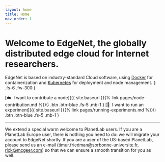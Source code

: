 ```yaml
---
layout: home
title: Home
nav_order: 1
---
```


# Welcome to EdgeNet, the globally distributed edge cloud for Internet researchers.

EdgeNet is based on industry-standard Cloud software, using [Docker](https://www.docker.com/) for containerization
and [Kubernetes](https://kubernetes.io/) for deployment and node management.
{: .fs-6 .fw-300 }

[☁️&nbsp;&nbsp;I want to contribute a node]({{ site.baseurl }}{% link pages/node-contribution.md %}){: .btn .btn-blue .fs-5 .mb-1 }
[🧪&nbsp;&nbsp;I want to run an experiment]({{ site.baseurl }}{% link pages/running-experiments.md %}){: .btn .btn-blue .fs-5 .mb-1 }

---

We extend a special warm welcome to PlanetLab users. 
If you are a PlanetLab Europe user, there is nothing you need to do: we will migrate your account to EdgeNet shortly.
If you are a user of the US-based PlanetLab, please send us an e-mail (<timur.friedman@sorbonne-universite.fr>, <rick@mcgeer.com>) so that we can ensure a smooth transition for you as well.
